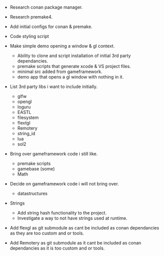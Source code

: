 - Research conan package manager.
- Research premake4.
- Add initial configs for conan & premake.
- Code styling script

- Make simple demo opening a window & gl context.
	- Ability to clone and script installation of initial 3rd party dependancies.
	- premake scripts that generate xcode & VS project files.
	- minimal src added from gameframework.
	- demo app that opens a gl window with nothing in it.

- List 3rd party libs i want to include initially.
	- glfw
	- opengl
	- loguru
	- EASTL
	- filesystem
	- flextgl
	- Remotery
	- string_id
	- lua
	- sol2

- Bring over gameframework code i still like.
	- premake scripts
	- gamebase (some)
	- Math

- Decide on gameframework code i will not bring over.
	- datastructures

- Strings
	- Add string hash functionality to the project.
	- Investigate a way to not have strings used at runtime.

- Add flexgl as git submodule as cant be included as conan dependancies as they are too custom and or tools.
- Add Remotery as git submodule as it cant be included as conan dependancies as it is too custom and or tools.